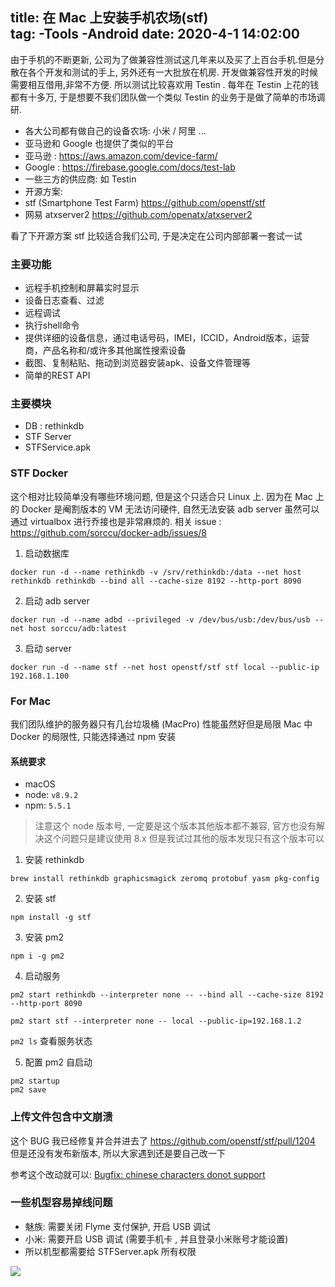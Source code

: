 title: 在 Mac 上安装手机农场(stf)  
tag:
	-Tools
	-Android
date: 2020-4-1 14:02:00
---

由于手机的不断更新, 公司为了做兼容性测试这几年来以及买了上百台手机.但是分散在各个开发和测试的手上, 另外还有一大批放在机房. 开发做兼容性开发的时候需要相互借用,非常不方便. 所以测试比较喜欢用 Testin . 每年在 Testin 上花的钱都有十多万, 于是想要不我们团队做一个类似 Testin 的业务于是做了简单的市场调研.

- 各大公司都有做自己的设备农场: 小米 / 阿里 ...
- 亚马逊和 Google 也提供了类似的平台
- 亚马逊 : https://aws.amazon.com/device-farm/
- Google : https://firebase.google.com/docs/test-lab
- 一些三方的供应商: 如 Testin
- 开源方案:
 - stf (Smartphone Test Farm) https://github.com/openstf/stf
 - 网易 atxserver2 https://github.com/openatx/atxserver2

看了下开源方案 stf 比较适合我们公司, 于是决定在公司内部部署一套试一试

### 主要功能

- 远程手机控制和屏幕实时显示
- 设备日志查看、过滤
- 远程调试
- 执行shell命令
- 提供详细的设备信息，通过电话号码，IMEI，ICCID，Android版本，运营商，产品名称和/或许多其他属性搜索设备
- 截图、复制粘贴、拖动到浏览器安装apk、设备文件管理等
- 简单的REST API


### 主要模块
- DB : rethinkdb
- STF Server 
- STFService.apk

### STF Docker

这个相对比较简单没有哪些环境问题, 但是这个只适合只 Linux 上. 因为在 Mac 上的 Docker 是阉割版本的 VM 无法访问硬件, 自然无法安装 adb server 虽然可以通过 virtualbox 进行乔接也是非常麻烦的.  相关 issue : https://github.com/sorccu/docker-adb/issues/8

1. 启动数据库

`docker run -d --name rethinkdb -v /srv/rethinkdb:/data --net host rethinkdb rethinkdb --bind all --cache-size 8192 --http-port 8090`

2. 启动 adb server

`docker run -d --name adbd --privileged -v /dev/bus/usb:/dev/bus/usb --net host sorccu/adb:latest`

3. 启动 server

`docker run -d --name stf --net host openstf/stf stf local --public-ip 192.168.1.100`

### For Mac

我们团队维护的服务器只有几台垃圾桶 (MacPro) 性能虽然好但是局限 Mac 中 Docker 的局限性, 只能选择通过 npm 安装

#### 系统要求

- macOS
- node: `v8.9.2`
- npm: `5.5.1`

> 注意这个 node 版本号, 一定要是这个版本其他版本都不兼容, 官方也没有解决这个问题只是建议使用 8.x 但是我试过其他的版本发现只有这个版本可以


1. 安装 rethinkdb

`brew install rethinkdb graphicsmagick zeromq protobuf yasm pkg-config`

2. 安装 stf

`npm install -g stf`

3. 安装 pm2

`npm i -g pm2`

4. 启动服务

`pm2 start rethinkdb --interpreter none -- --bind all --cache-size 8192 --http-port 8090`

`pm2 start stf --interpreter none -- local --public-ip=192.168.1.2`

`pm2 ls` 查看服务状态

5. 配置 pm2 自启动

```
pm2 startup
pm2 save
```

### 上传文件包含中文崩溃

这个 BUG 我已经修复并合并进去了 https://github.com/openstf/stf/pull/1204 但是还没有发布新版本, 所以大家遇到还是要自己改一下

参考这个改动就可以: [Bugfix: chinese characters donot support](https://github.com/openstf/stf/pull/1204/files/b078336dd2acb932c2e1e8d21fc9998199917746)


### 一些机型容易掉线问题
- 魅族: 需要关闭 Flyme 支付保护, 开启 USB 调试
- 小米: 需要开启 USB 调试 (需要手机卡 , 并且登录小米账号才能设置)
- 所以机型都需要给 STFServer.apk 所有权限

![](/images/stf.jpg)